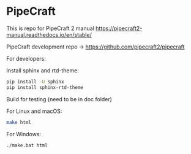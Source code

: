 # PipeCraft

This is repo for PipeCraft 2 manual
https://pipecraft2-manual.readthedocs.io/en/stable/

PipeCraft development repo -> https://github.com/pipecraft2/pipecraft


For developers:

Install sphinx and rtd-theme:

```bash
pip install -U sphinx
pip install sphinx-rtd-theme
```

Build for testing (need to be in doc folder)

For Linux and macOS:

```bash
make html
```

For Windows:

```bash
./make.bat html
```



